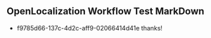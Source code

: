 ## OpenLocalization Workflow Test MarkDown
* f9785d66-137c-4d2c-aff9-02066414d41e thanks!

<!--HONumber=Jul16_HO4-->


